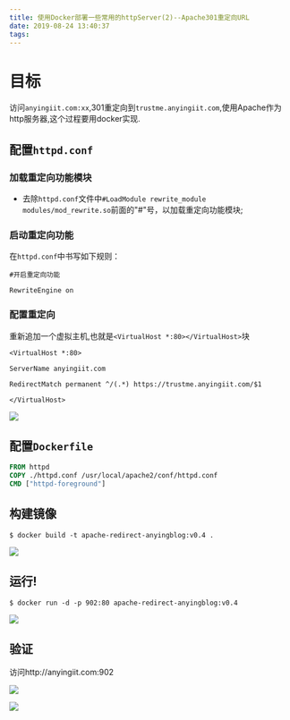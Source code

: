 ```yaml
---
title: 使用Docker部署一些常用的httpServer(2)--Apache301重定向URL
date: 2019-08-24 13:40:37
tags:
---
```


# 目标

访问`anyingiit.com:xx`,301重定向到`trustme.anyingiit.com`,使用Apache作为http服务器,这个过程要用docker实现.

## 配置`httpd.conf`

### 加载重定向功能模块

* 去除`httpd.conf`文件中`#LoadModule rewrite_module modules/mod_rewrite.so`前面的"#"号，以加载重定向功能模块;

### 启动重定向功能

在`httpd.conf`中书写如下规则：

```
#开启重定向功能

RewriteEngine on
```

### 配置重定向

重新追加一个虚拟主机,也就是`<VirtualHost *:80></VirtualHost>`块

```
<VirtualHost *:80>

ServerName anyingiit.com

RedirectMatch permanent ^/(.*) https://trustme.anyingiit.com/$1

</VirtualHost>
```

![](https://oss.trustme.anyingiit.com/images/20190824140755.png)

## 配置`Dockerfile`

```dockerfile
FROM httpd
COPY ./httpd.conf /usr/local/apache2/conf/httpd.conf
CMD ["httpd-foreground"]
```

## 构建镜像

```shell
$ docker build -t apache-redirect-anyingblog:v0.4 .
```

![](https://oss.trustme.anyingiit.com/images/20190824141216.png)

## 运行!

```shell
$ docker run -d -p 902:80 apache-redirect-anyingblog:v0.4
```

![](https://oss.trustme.anyingiit.com/images/20190824141251.png)

## 验证

访问http://anyingiit.com:902

![](https://oss.trustme.anyingiit.com/images/20190824141611.gif)

![](https://oss.trustme.anyingiit.com/images/20190825141606.png)